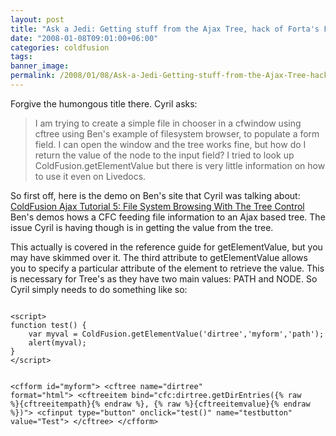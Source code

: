 ```yaml
---
layout: post
title: "Ask a Jedi: Getting stuff from the Ajax Tree, hack of Forta's File Browser Example"
date: "2008-01-08T09:01:00+06:00"
categories: coldfusion 
tags: 
banner_image: 
permalink: /2008/01/08/Ask-a-Jedi-Getting-stuff-from-the-Ajax-Tree-hack-of-Fortas-File-Browser-Example
---
```


Forgive the humongous title there. Cyril asks:

<blockquote>
<p>
I am trying to create a simple file in chooser in a cfwindow using cftree using Ben's example of filesystem browser, to populate a form field. I can open the window and the tree works fine, but how do I return the value of the node to the input field? I tried to look up ColdFusion.getElementValue but there is very little information on how to use it even on Livedocs.
</p>
</blockquote>

So first off, here is the demo on Ben's site that Cyril was talking about: <a href="http://www.forta.com/blog/index.cfm/2007/6/5/ColdFusion-Ajax-Tutorial-5-File-System-Browsing-With-The-Tree-Control">ColdFusion Ajax Tutorial 5: File System Browsing With The Tree Control</a> Ben's demos hows a CFC feeding file information to an Ajax based tree. The issue Cyril is having though is in getting the value from the tree. 

This actually is covered in the reference guide for getElementValue, but you may have skimmed over it. The third attribute to getElementValue allows you to specify a particular attribute of the element to retrieve the value. This is necessary for Tree's as they have two main values: PATH and NODE. So Cyril simply needs to do something like so:

<code>
&lt;script&gt;
function test() {
	var myval = ColdFusion.getElementValue('dirtree','myform','path');
 	alert(myval);
}
&lt;/script&gt;
 
&lt;cfform id="myform"&gt;
&lt;cftree name="dirtree" format="html"&gt;
   &lt;cftreeitem bind="cfc:dirtree.getDirEntries({% raw %}{cftreeitempath}{% endraw %},
{% raw %}{cftreeitemvalue}{% endraw %})"&gt;
	&lt;cfinput type="button" onclick="test()" name="testbutton" value="Test"&gt;
&lt;/cftree&gt;
&lt;/cfform&gt;
</code>
